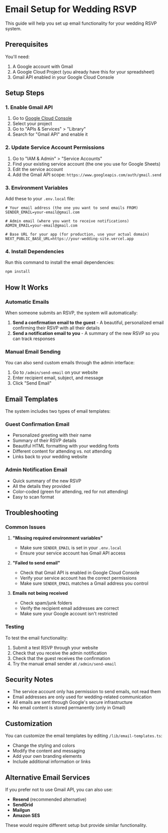 # Email Setup for Wedding RSVP

This guide will help you set up email functionality for your wedding RSVP system.

## Prerequisites

You'll need:
1. A Google account with Gmail
2. A Google Cloud Project (you already have this for your spreadsheet)
3. Gmail API enabled in your Google Cloud Console

## Setup Steps

### 1. Enable Gmail API

1. Go to [Google Cloud Console](https://console.cloud.google.com/)
2. Select your project
3. Go to "APIs & Services" > "Library"
4. Search for "Gmail API" and enable it

### 2. Update Service Account Permissions

1. Go to "IAM & Admin" > "Service Accounts"
2. Find your existing service account (the one you use for Google Sheets)
3. Edit the service account
4. Add the Gmail API scope: `https://www.googleapis.com/auth/gmail.send`

### 3. Environment Variables

Add these to your `.env.local` file:

```env
# Your email address (the one you want to send emails FROM)
SENDER_EMAIL=your-email@gmail.com

# Admin email (where you want to receive notifications)
ADMIN_EMAIL=your-email@gmail.com

# Base URL for your app (for production, use your actual domain)
NEXT_PUBLIC_BASE_URL=https://your-wedding-site.vercel.app
```

### 4. Install Dependencies

Run this command to install the email dependencies:

```bash
npm install
```

## How It Works

### Automatic Emails

When someone submits an RSVP, the system will automatically:

1. **Send a confirmation email to the guest** - A beautiful, personalized email confirming their RSVP with all their details
2. **Send a notification email to you** - A summary of the new RSVP so you can track responses

### Manual Email Sending

You can also send custom emails through the admin interface:

1. Go to `/admin/send-email` on your website
2. Enter recipient email, subject, and message
3. Click "Send Email"

## Email Templates

The system includes two types of email templates:

### Guest Confirmation Email
- Personalized greeting with their name
- Summary of their RSVP details
- Beautiful HTML formatting with your wedding fonts
- Different content for attending vs. not attending
- Links back to your wedding website

### Admin Notification Email
- Quick summary of the new RSVP
- All the details they provided
- Color-coded (green for attending, red for not attending)
- Easy to scan format

## Troubleshooting

### Common Issues

1. **"Missing required environment variables"**
   - Make sure `SENDER_EMAIL` is set in your `.env.local`
   - Ensure your service account has Gmail API access

2. **"Failed to send email"**
   - Check that Gmail API is enabled in Google Cloud Console
   - Verify your service account has the correct permissions
   - Make sure `SENDER_EMAIL` matches a Gmail address you control

3. **Emails not being received**
   - Check spam/junk folders
   - Verify the recipient email addresses are correct
   - Make sure your Google account isn't restricted

### Testing

To test the email functionality:

1. Submit a test RSVP through your website
2. Check that you receive the admin notification
3. Check that the guest receives the confirmation
4. Try the manual email sender at `/admin/send-email`

## Security Notes

- The service account only has permission to send emails, not read them
- Email addresses are only used for wedding-related communication
- All emails are sent through Google's secure infrastructure
- No email content is stored permanently (only in Gmail)

## Customization

You can customize the email templates by editing `/lib/email-templates.ts`:

- Change the styling and colors
- Modify the content and messaging
- Add your own branding elements
- Include additional information or links

## Alternative Email Services

If you prefer not to use Gmail API, you can also use:

- **Resend** (recommended alternative)
- **SendGrid**
- **Mailgun**
- **Amazon SES**

These would require different setup but provide similar functionality.
